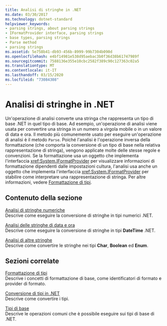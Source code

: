 ```yaml
---
title: Analisi di stringhe in .NET
ms.date: 03/30/2017
ms.technology: dotnet-standard
helpviewer_keywords:
- parsing strings, about parsing strings
- IFormatProvider interface, parsing strings
- base types, parsing strings
- Parse method
- parsing strings
ms.assetid: 5e758b41-db93-456b-8999-99b7304b090d
ms.openlocfilehash: e4bf14981e538d95aebac3b0f36d38b61747989f
ms.sourcegitcommit: 7588136e355e10cbc2582f389c90c127363c02a5
ms.translationtype: MT
ms.contentlocale: it-IT
ms.lasthandoff: 03/15/2020
ms.locfileid: "73084308"
---
```

# <a name="parsing-strings-in-net"></a>Analisi di stringhe in .NET
Un'operazione di analisi converte una stringa che rappresenta un tipo di base .NET in quel tipo di base. Ad esempio, un'operazione di analisi viene usata per convertire una stringa in un numero a virgola mobile o in un valore di data e ora. Il metodo più comunemente usato per eseguire un'operazione di analisi è il metodo `Parse`. Poiché l'analisi è l'operazione inversa della formattazione (che comporta la conversione di un tipo di base nella relativa rappresentazione di stringa), vengono applicate molte delle stesse regole e convenzioni. Se la formattazione usa un oggetto che implementa l'interfaccia <xref:System.IFormatProvider> per visualizzare informazioni di formattazione dipendenti dalle impostazioni cultura, l'analisi usa anche un oggetto che implementa l'interfaccia <xref:System.IFormatProvider> per stabilire come interpretare una rappresentazione di stringa. Per altre informazioni, vedere [Formattazione di tipi](../../../docs/standard/base-types/formatting-types.md).  
  
## <a name="in-this-section"></a>Contenuto della sezione  
 [Analisi di stringhe numeriche](../../../docs/standard/base-types/parsing-numeric.md)  
 Descrive come eseguire la conversione di stringhe in tipi numerici .NET.  
  
 [Analisi delle stringhe di data e ora](../../../docs/standard/base-types/parsing-datetime.md)  
 Descrive come eseguire la conversione di stringhe in tipi **DateTime** .NET.  
  
 [Analisi di altre stringhe](../../../docs/standard/base-types/parsing-other.md)  
 Descrive come convertire le stringhe nei tipi **Char**, **Boolean** ed **Enum**.  
  
## <a name="related-sections"></a>Sezioni correlate  
 [Formattazione di tipi](../../../docs/standard/base-types/formatting-types.md)  
 Descrive i concetti di formattazione di base, come identificatori di formato e provider di formato.  
  
 [Conversione di tipi in .NET](../../../docs/standard/base-types/type-conversion.md)  
 Descrive come convertire i tipi.  
  
 [Tipi di base](../../../docs/standard/base-types/index.md)  
 Descrive le operazioni comuni che è possibile eseguire sui tipi di base di .NET.
